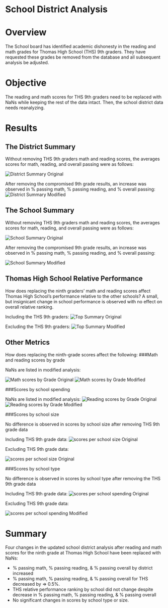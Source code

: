 # School District Analysis

# Overview
The School board has identified academic dishonesty in the reading and math grades for Thomas High School (THS) 9th graders.  They have requested these grades be removed from the database and all subsequent analysis be adjusted.

# Objective
The reading and math scores for THS 9th graders need to be replaced with NaNs while keeping the rest of the data intact. Then, the school district data needs reanalyzing.

# Results

## The District Summary 

Without removing THS 9th graders math and reading scores, the averages scores for math, reading, and overall passing were as follows:

![District Summary Original](Resources/district_summary_original.jpg)

After removing the compromised 9th grade results, an increase was observed in % passing math, % passing reading, and % overall passing:
![District Summary Modified](Resources/district_summary_modified.png)





## The School Summary
Without removing THS 9th graders math and reading scores, the averages scores for math, reading, and overall passing were as follows:

![School Summary Original](Resources/school_summary_original.jpg)

After removing the compromised 9th grade results, an increase was observed in % passing math, % passing reading, and % overall passing:

![School Summary Modified](Resources/school_summary_modified.jpg)


## Thomas High School Relative Performance
How does replacing the ninth graders’ math and reading scores affect Thomas High School’s performance relative to the other schools? A small, but insignicant change in school performance is observed with no effect on overall relative ranking.

Including the  THS 9th graders:
![Top Summary Original](Resources/top_schools_original.png)
 
Excluding the THS 9th graders:
![Top Summary Modified](Resources/top_schools_modified.png)



## Other Metrics

How does replacing the ninth-grade scores affect the following:
###Math and reading scores by grade

NaNs are listed in modified analysis:

![Math scores by Grade Original](Resources/math_scores_by_grade_original.png) ![Math scores by Grade Modified](Resources/math_scores_by_grade_modified.png)
    
###Scores by school spending

NaNs are listed in modified analysis:
![Reading scores by Grade Original](Resources/reading_scores_by_grade_original.png) ![Reading scores by Grade Modified](Resources/reading_scores_by_grade_modified.png)
    
###Scores by school size

No difference is observed in scores by school size after removing THS 9th grade data

Including THS 9th grade data:
![scores per school size Original](Resources/scores_per_school_size_original.png)

Excluding THS 9th grade data:

![scores per school size Original](Resources/scores_per_school_size_original.png)

    
###Scores by school type 

No difference is observed in scores by school type after removing the THS 9th grade data

Including THS 9th grade data:
![scores per school spending Original](Resources/scores_per_school_spending_original.png) 

Excluding THS 9th grade data:
    
![scores per school spending Modified](Resources/scores_per_school_spending_modified.png)



# Summary
Four changes in the updated school district analysis after reading and math scores for the ninth grade at Thomas High School have been replaced with NaNs:

- % passing math, % passing reading, & % passing overall by district increased
- % passing math, % passing reading, & % passing overall for THS decreased by => 0.5%.
- THS relative performance ranking by school did not change despite decrease in % passing math, % passing reading, & % passing overall
- No significant changes in scores by school type or size. 